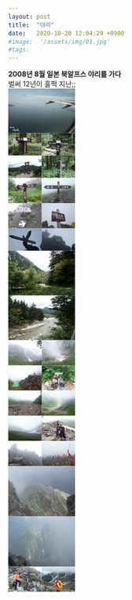 ```yaml
---
layout: post
title:  "야리"
date:   2020-10-20 12:04:29 +0900
#image:  '/assets/img/01.jpg'
#tags:   
---
```


**2008년 8월 일본 북알프스 야리를 가다**<br>
벌써 12년이 훌쩍 지난;;<br>
![일본북알프스야리01](/assets/img/road/01.jpg)